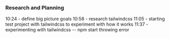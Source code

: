 ### Research and Planning
10:24 - define big picture goals
10:58 - research tailwindcss
11:05 - starting test project with tailwindcss to experiment with how it works
11:37 - experimenting with tailwindcss -- npm start throwing error